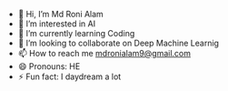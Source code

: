 - 👋 Hi, I’m Md Roni Alam
- 👀 I’m interested in AI
- 🌱 I’m currently learning Coding
- 💞️ I’m looking to collaborate on Deep Machine Learnig
- 📫 How to reach me mdronialam9@gmail.com
- 😄 Pronouns: HE
- ⚡ Fun fact: I daydream a lot

<!---
rb-roni/rb-roni is a ✨ special ✨ repository because its `README.md` (this file) appears on your GitHub profile.
You can click the Preview link to take a look at your changes.
--->
